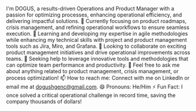 I'm DOGUS, a results-driven Operations and Product Manager with a passion for optimizing processes, enhancing operational efficiency, and delivering impactful solutions.
🔭 Currently focusing on product roadmaps, crisis management, and refining operational workflows to ensure seamless execution.
🌱 Learning and developing my expertise in agile methodologies while enhancing my technical skills with project and product management tools such as Jira, Miro, and Grafana.
👯 Looking to collaborate on exciting product management initiatives and drive operational improvements across teams.
🤔 Seeking help to leverage innovative tools and methodologies that can optimize team performance and productivity.
💬 Feel free to ask me about anything related to product management, crisis management, or process optimization!
📫 How to reach me: Connect with me on LinkedIn or email me at dogushgenc@gmail.com.
😄 Pronouns: He/Him
⚡ Fun Fact: I once solved a critical operational challenge in record time, saving the company thousands of dollars!
